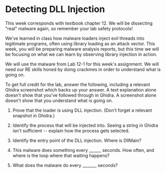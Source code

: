 # Detecting DLL Injection

This week corresponds with textbook chapter 12. We will be dissecting "real" malware again, so remember your lab safety protocols!

We've learned in class how malware loaders inject evil threads into legitimate programs, often using library loading as an attack vector. This week, you will be preparing malware analysis reports, but this time we will be focusing on what we can learn by observing library injection in action.

We will use the malware from Lab 12-1 for this week's assignment. We will need our RE skills honed by doing crackmes in order to understand what is going on.

To get full credit for the lab, answer the following, including a relevant Ghidra screenshot which backs up your answer. A text explanation alone doesn't show that you've followed through in Ghidra. A screenshot alone doesn't show that you understand what is going on.

 

1) Prove that the loader is using DLL injection. (Don't forget a relevant snapshot in Ghidra.)

2) Identify the process that will be injected into. Seeing a string in Ghidra isn't sufficient -- explain how the process gets selected.

3) Identify the entry point of the DLL injection. Where is DllMain?

4) This malware does something every ______ seconds. How often, and where is the loop where that waiting happens?

5) What does the malware do every _______ seconds?